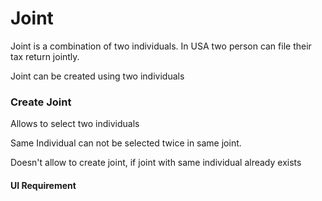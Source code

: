 # Joint

Joint is a combination of two individuals. In USA two person can file their tax return jointly.

Joint can be created using two individuals



### Create Joint

Allows to select two individuals

Same Individual can not be selected twice in same joint.

Doesn't allow to create joint, if joint with same individual already exists

#### UI Requirement